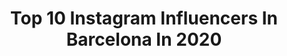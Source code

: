 ---
title: Top 10 Instagram Influencers In Barcelona In 2020
description: >-
  Find top Instagram influencers in Barcelona in 2020. Most popular hashtags: # #olivermxrtinez #captureone20 #zetitafoto.
platform: Instagram
profiles:
  - username: "lipina"
    fullname: >-
      Valeria Lipina
    location: "Spain"
    followers: 28424
    engagement: 1946
    commentsToLikes: 0.025018
    id: ck5zl3s5xkojv0i145dzh9cf9
    verified: false
    hashtags: "#balipetreat"
  - username: "anettagil"
    fullname: >-
      Anna Gil
    location: "Spain"
    followers: 2287
    engagement: 2483
    commentsToLikes: 0.070847
    id: ckap4sxxm8q960i78ihibm9gk
    verified: false
    hashtags: ""
  - username: "claudiaruizx"
    fullname: >-
      soy todo lo que aquí no verás✨
    location: "Spain"
    followers: 11161
    engagement: 2027
    commentsToLikes: 0.018548
    id: ck15uastum9ge0i191mumhtb7
    verified: false
    hashtags: "#halloweekend"
  - username: "david_delasheras"
    fullname: >-
      David de las Heras
    location: "Spain"
    followers: 31099
    engagement: 560
    commentsToLikes: 0.025320
    id: ck5q4giq9oyn50i11bfy3jk5e
    verified: false
    hashtags: ""
  - username: "efradera"
    fullname: >-
      𝙴𝚗𝚛𝚒𝚌 𝙵𝚛𝚊𝚍𝚎𝚛𝚊
    location: "Spain"
    followers: 7156
    engagement: 3279
    commentsToLikes: 0.092275
    id: ck9hb4gopfd6q0j78slrhqzg3
    verified: false
    hashtags: "#portbox, #noicemag, #nowherediary, #fotodome"
  - username: "alecontreraass"
    fullname: >-
      ALEJANDRA CONTRERAS
    location: "Spain"
    followers: 3084
    engagement: 2741
    commentsToLikes: 0.182509
    id: ck5zmu52rn8b80i14e22wz9ew
    verified: false
    hashtags: ""
  - username: "andreiiflu"
    fullname: >-
      Andrea Mengual ⚡️
    location: "Spain"
    followers: 172169
    engagement: 2180
    commentsToLikes: 0.289987
    id: ck5c17rjmumbk0i11p08mhm12
    verified: false
    hashtags: "#cazzu, #3gchallenge, #sorteointernacional, #rauwalejandro"
  - username: "guillem_viladoms"
    fullname: >-
      Guillem Viladoms
    location: "Spain"
    followers: 163101
    engagement: 1393
    commentsToLikes: 0.072289
    id: ck137r919czfc0i19o5w24hj9
    verified: false
    hashtags: "#selfie, #urban, #tumbr, #blackandwhite"
  - username: "nuriablanco3"
    fullname: >-
      NUNI
    location: "Spain"
    followers: 265118
    engagement: 1390
    commentsToLikes: 0.318190
    id: ck5c6p7p25wo60i11ki2altdc
    verified: false
    hashtags: "#browniegirls, #subduedgirls"
  - username: "carlavicob"
    fullname: >-
      CARLA VICO
    location: "Spain"
    followers: 81182
    engagement: 1348
    commentsToLikes: 0.194201
    id: ck5c6p9gc5wsi0i11fg37q4yz
    verified: false
    hashtags: "#athome, #dememory, #ad, #futureisdigital"
---